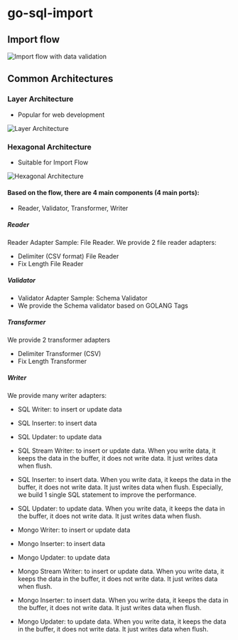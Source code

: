 # go-sql-import

## Import flow
![Import flow with data validation](https://cdn-images-1.medium.com/max/800/1*Y4QUN6QnfmJgaKigcNHbQA.png)

## Common Architectures
### Layer Architecture
- Popular for web development

![Layer Architecture](https://cdn-images-1.medium.com/max/800/1*JDYTlK00yg0IlUjZ9-sp7Q.png)

### Hexagonal Architecture
- Suitable for Import Flow

![Hexagonal Architecture](https://cdn-images-1.medium.com/max/800/1*nMu5_jZJ1omzIB5VK5Lh-w.png)

#### Based on the flow, there are 4 main components (4 main ports):
- Reader, Validator, Transformer, Writer
##### Reader
Reader Adapter Sample: File Reader. We provide 2 file reader adapters:
- Delimiter (CSV format) File Reader
- Fix Length File Reader
##### Validator
- Validator Adapter Sample: Schema Validator
- We provide the Schema validator based on GOLANG Tags
##### Transformer
We provide 2 transformer adapters
- Delimiter Transformer (CSV)
- Fix Length Transformer
##### Writer
We provide many writer adapters:
- SQL Writer: to insert or update data
- SQL Inserter: to insert data
- SQL Updater: to update data

- SQL Stream Writer: to insert or update data. When you write data, it keeps the data in the buffer, it does not write data. It just writes data when flush.
- SQL Inserter: to insert data. When you write data, it keeps the data in the buffer, it does not write data. It just writes data when flush. Especially, we build 1 single SQL statement to improve the performance.
- SQL Updater: to update data. When you write data, it keeps the data in the buffer, it does not write data. It just writes data when flush.

- Mongo Writer: to insert or update data
- Mongo Inserter: to insert data
- Mongo Updater: to update data

- Mongo Stream Writer: to insert or update data. When you write data, it keeps the data in the buffer, it does not write data. It just writes data when flush.
- Mongo Inserter: to insert data. When you write data, it keeps the data in the buffer, it does not write data. It just writes data when flush.
- Mongo Updater: to update data. When you write data, it keeps the data in the buffer, it does not write data. It just writes data when flush.